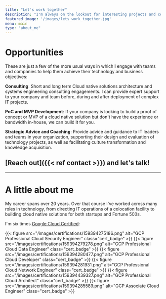```yaml
---
title: "Let's work together"
description: "I'm always on the lookout for interesting projects and companies in which I think my knowledge and experience can provide value. If you think we could find mutual benefit and have a good impact in the world, let's find ways to work together."
featured_image: '/images/lets_work_together.jpg'
menu: main
type: "about_me"
---
```

# Opportunities

These are just a few of the more usual ways in which I engage with teams and companies to help them achieve their technology and business objectives:

**Consulting**: Short and long term Cloud native solutions architecture and systems engineering consulting engagements. I can provide expert support to your company and team before, during and after deployment of complex IT projects. 

**PoC and MVP Development**: If your company is looking to build a proof of concept or MVP of a cloud native solution but don't have the experience or bandwidth in-house, we can build it for you.

**Strategic Advice and Coaching**: Provide advice and guidance to IT leaders and teams in your organization, supporting their design and evaluation of technology projects, as well as facilitating culture transformation and knowledge acquisition.

## [Reach out]({{< ref contact >}}) and let's talk!

---

# A little about me

My career spans over 20 years. Over that course I've worked across many roles in technology, from directing IT operations of a colocation facility to building cloud native solutions for both startups and Fortune 500s.


I'm six times [Google Cloud Certified](https://www.credential.net/profile/leonardomurillo/):

<div class="center pa2 cf w-80">
{{< figure src="/images/certifications/159394275186.png" alt="GCP Professional Cloud Security Engineer" class="cert_badge" >}}
{{< figure src="/images/certifications/159394279278.png" alt="GCP Professional Cloud Data Engineer" class="cert_badge" >}}
{{< figure src="/images/certifications/159394280477.png" alt="GCP Professional Cloud Developer" class="cert_badge" >}}
{{< figure src="/images/certifications/159394281931.png" alt="GCP Professional Cloud Network Engineer" class="cert_badge" >}}
{{< figure src="/images/certifications/159394439327.png" alt="GCP Professional Cloud Architect" class="cert_badge" >}}
{{< figure src="/images/certifications/159394285589.png" alt="GCP Associate Cloud Engineer" class="cert_badge" >}}
</div>
